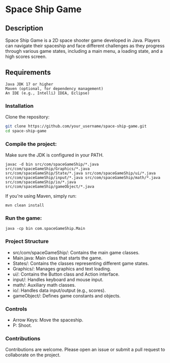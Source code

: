 # Space Ship Game

## Description

Space Ship Game is a 2D space shooter game developed in Java. Players can navigate their spaceship and face different challenges as they progress through various game states, including a main menu, a loading state, and a high scores screen.

## Requirements

    Java JDK 17 or higher
    Maven (optional, for dependency management)
    An IDE (e.g., IntelliJ IDEA, Eclipse)

### Installation
    
  Clone the repository:
```bash    
git clone https://github.com/your_username/space-ship-game.git
cd space-ship-game
```
### Compile the project:

Make sure the JDK is configured in your PATH.
```
javac -d bin src/com/spaceGameShip/*.java src/com/spaceGameShip/Graphics/*.java src/com/spaceGameShip/State/*.java src/com/spaceGameShip/ui/*.java src/com/spaceGameShip/input/*.java src/com/spaceGameShip/math/*.java src/com/spaceGameShip/io/*.java src/com/spaceGameShip/gameObject/*.java
```
If you're using Maven, simply run:
```
mvn clean install
```

### Run the game:
```
java -cp bin com.spaceGameShip.Main
```

### Project Structure

* src/com/spaceGameShip/: Contains the main game classes.
* Main.java: Main class that starts the game.
* States/: Contains the classes representing different game states.
* Graphics/: Manages graphics and text loading.
* ui/: Contains the Button class and Action interface.
* input/: Handles keyboard and mouse input.
* math/: Auxiliary math classes.
* io/: Handles data input/output (e.g., scores).
* gameObject/: Defines game constants and objects.

### Controls

 * Arrow Keys: Move the spaceship.
 * P: Shoot.

### Contributions

Contributions are welcome. Please open an issue or submit a pull request to collaborate on the project.
